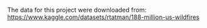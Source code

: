 The data for this project were downloaded from: https://www.kaggle.com/datasets/rtatman/188-million-us-wildfires
